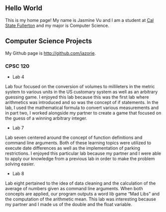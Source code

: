 ## Hello World

This is my home page! My name is Jasmine Vu and I am a student at [Cal State Fullerton](http:/ww.fullerton.edu) and my major is Computer Science.

## Computer Science Projects 

My Github page is http://github.com/jazorie.

### CPSC 120

* Lab 4

Lab four focused on the conversion of volumes to millileters in the metric system to various units in the US customary system as well as an arbitrary guessing game. I enjoyed this lab because this was the first lab where arithmetics was introduced and so was the concept of if statements. In the lab, I used the mathematical formula to convert various measurements and in part two, I worked alongside my partner to create a game that focused on the guess of a winning arbitrary integer. 

* Lab 7

Lab seven centered around the concept of function definitions and command line arguments. Both of these learning topics were utilized to execute date differences as well as the implementation of parking restrictions. I enjoyed this particular lab because my partner and I were able to apply our knowledge from a previous lab in order to make the problem solving easier. 

* Lab 8

Lab eight pertained to the idea of data cleaning and the calculation of the average of numbers given as command line arguments. When both concepts are applied, our program outputs a word lib game “Mad Libs” and the computation of the arithmetic mean. This lab was interesting because my partner and I made us of the double and the float variable. 


